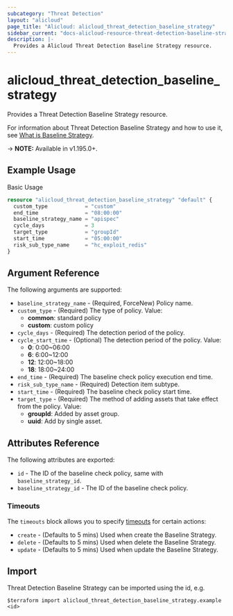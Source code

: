 ```yaml
---
subcategory: "Threat Detection"
layout: "alicloud"
page_title: "Alicloud: alicloud_threat_detection_baseline_strategy"
sidebar_current: "docs-alicloud-resource-threat-detection-baseline-strategy"
description: |-
  Provides a Alicloud Threat Detection Baseline Strategy resource.
---
```


# alicloud_threat_detection_baseline_strategy

Provides a Threat Detection Baseline Strategy resource.

For information about Threat Detection Baseline Strategy and how to use it, see [What is Baseline Strategy](https://www.alibabacloud.com/help/zh/security-center/latest/api-doc-sas-2018-12-03-api-doc-modifystrategy).

-> **NOTE:** Available in v1.195.0+.

## Example Usage

Basic Usage

```terraform
resource "alicloud_threat_detection_baseline_strategy" "default" {
  custom_type            = "custom"
  end_time               = "08:00:00"
  baseline_strategy_name = "apispec"
  cycle_days             = 3
  target_type            = "groupId"
  start_time             = "05:00:00"
  risk_sub_type_name     = "hc_exploit_redis"
}
```

## Argument Reference

The following arguments are supported:
* `baseline_strategy_name` - (Required, ForceNew) Policy name.
* `custom_type` - (Required) The type of policy. Value:
  * **common**: standard policy
  * **custom**: custom policy
* `cycle_days` - (Required) The detection period of the policy.
* `cycle_start_time` - (Optional) The detection period of the policy. Value:
  * **0**: 0:00~06:00
  * **6**: 6:00~12:00
  * **12**: 12:00~18:00
  * **18**: 18:00~24:00
* `end_time` - (Required) The baseline check policy execution end time.
* `risk_sub_type_name` - (Required) Detection item subtype.
* `start_time` - (Required) The baseline check policy start time.
* `target_type` - (Required) The method of adding assets that take effect from the policy. Value:
  * **groupId**: Added by asset group.
  * **uuid**: Add by single asset.


## Attributes Reference

The following attributes are exported:
* `id` - The ID of the baseline check policy, same with `baseline_strategy_id`.
* `baseline_strategy_id` - The ID of the baseline check policy.

### Timeouts

The `timeouts` block allows you to specify [timeouts](https://www.terraform.io/docs/configuration-0-11/resources.html#timeouts) for certain actions:
* `create` - (Defaults to 5 mins) Used when create the Baseline Strategy.
* `delete` - (Defaults to 5 mins) Used when delete the Baseline Strategy.
* `update` - (Defaults to 5 mins) Used when update the Baseline Strategy.

## Import

Threat Detection Baseline Strategy can be imported using the id, e.g.

```shell
$terraform import alicloud_threat_detection_baseline_strategy.example <id>
```